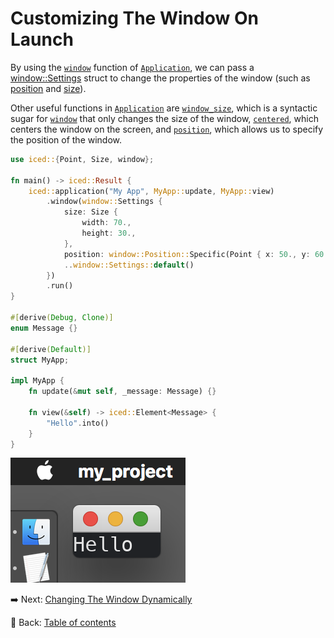 # Customizing The Window On Launch

By using the [`window`](https://docs.rs/iced/0.13.1/iced/application/struct.Application.html#method.window) function of [`Application`](https://docs.rs/iced/0.13.1/iced/application/struct.Application.html), we can pass a [window::Settings](https://docs.rs/iced/0.13.1/iced/window/settings/struct.Settings.html) struct to change the properties of the window (such as [position](https://docs.rs/iced/0.13.1/iced/window/settings/struct.Settings.html#structfield.position) and [size](https://docs.rs/iced/0.13.1/iced/window/settings/struct.Settings.html#structfield.size)).

Other useful functions in [`Application`](https://docs.rs/iced/0.13.1/iced/application/struct.Application.html) are [`window_size`](https://docs.rs/iced/0.13.1/iced/application/struct.Application.html#method.window_size), which is a syntactic sugar for [`window`](https://docs.rs/iced/0.13.1/iced/application/struct.Application.html#method.window) that only changes the size of the window, [`centered`](https://docs.rs/iced/0.13.1/iced/application/struct.Application.html#method.centered), which centers the window on the screen, and [`position`](https://docs.rs/iced/0.13.1/iced/application/struct.Application.html#method.position), which allows us to specify the position of the window.

```rust
use iced::{Point, Size, window};

fn main() -> iced::Result {
    iced::application("My App", MyApp::update, MyApp::view)
        .window(window::Settings {
            size: Size {
                width: 70.,
                height: 30.,
            },
            position: window::Position::Specific(Point { x: 50., y: 60. }),
            ..window::Settings::default()
        })
        .run()
}

#[derive(Debug, Clone)]
enum Message {}

#[derive(Default)]
struct MyApp;

impl MyApp {
    fn update(&mut self, _message: Message) {}

    fn view(&self) -> iced::Element<Message> {
        "Hello".into()
    }
}
```

![Customizing The Window On Launch](./pic/customizing_the_window_on_launch.png)

:arrow_right:  Next: [Changing The Window Dynamically](./changing_the_window_dynamically.md)

:blue_book: Back: [Table of contents](./../README.md)
